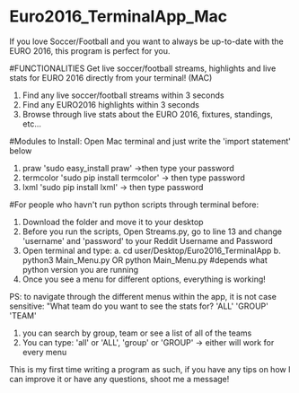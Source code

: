 # Euro2016_TerminalApp_Mac
If you love Soccer/Football and you want to always be up-to-date with the EURO 2016, this program is perfect for you.

#FUNCTIONALITIES
Get live soccer/football streams, highlights and live stats for EURO 2016 directly from your terminal! (MAC)
  1. Find any live soccer/football streams within 3 seconds
  2. Find any EURO2016 highlights within 3 seconds
  3. Browse through live stats about the EURO 2016, fixtures, standings, etc...

#Modules to Install:
Open Mac terminal and just write the 'import statement' below
  1. praw               'sudo easy_install praw' ->then type your password       
  2. termcolor          'sudo pip install termcolor' -> then type password
  3. lxml               'sudo pip install lxml'   -> then type password
  
#For people who havn't run python scripts through terminal before:
  1. Download the folder and move it to your desktop
  2. Before you run the scripts, Open Streams.py, go to line 13 and change 'username' and 'password' to your Reddit Username and Password
  3. Open terminal and type: 
      a. cd  user/Desktop/Euro2016_TerminalApp
      b. python3 Main_Menu.py         OR        python Main_Menu.py     #depends what python version you are running
  4. Once you see a menu for different options, everything is working!

PS: to navigate through the different menus within the app, it is not case sensitive:
"What team do you want to see the stats for? 'ALL' 'GROUP' 'TEAM'       
  1. you can search by group, team or see a list of all of the teams
  2. You can type: 'all' or 'ALL', 'group' or 'GROUP' -> either will work for every menu

This is my first time writing a program as such, if you have any tips on how I can improve it or have any questions, shoot me a message!
  
